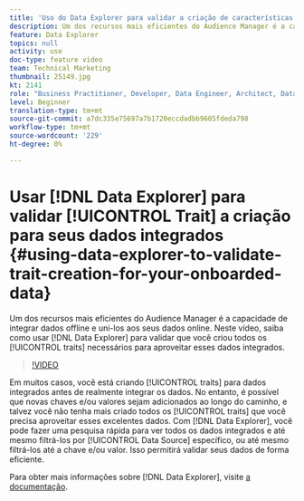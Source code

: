 ```yaml
---
title: 'Uso do Data Explorer para validar a criação de características para seus dados integrados '
description: Um dos recursos mais eficientes do Audience Manager é a capacidade de integrar dados offline e uni-los aos seus dados online. Neste vídeo, saiba como usar o Data Explorer para validar que você criou todas as características necessárias para aproveitar esses dados integrados.
feature: Data Explorer
topics: null
activity: use
doc-type: feature video
team: Technical Marketing
thumbnail: 25149.jpg
kt: 2141
role: "Business Practitioner, Developer, Data Engineer, Architect, Data Architect, Administrator, Leader"
level: Beginner
translation-type: tm+mt
source-git-commit: a7dc335e75697a7b1720eccdadbb9605fdeda798
workflow-type: tm+mt
source-wordcount: '229'
ht-degree: 0%

---
```



# Usar [!DNL Data Explorer] para validar [!UICONTROL Trait] a criação para seus dados integrados {#using-data-explorer-to-validate-trait-creation-for-your-onboarded-data}

Um dos recursos mais eficientes do Audience Manager é a capacidade de integrar dados offline e uni-los aos seus dados online. Neste vídeo, saiba como usar [!DNL Data Explorer] para validar que você criou todos os [!UICONTROL traits] necessários para aproveitar esses dados integrados.

>[!VIDEO](https://video.tv.adobe.com/v/25149/?quality=12)

Em muitos casos, você está criando [!UICONTROL traits] para dados integrados antes de realmente integrar os dados. No entanto, é possível que novas chaves e/ou valores sejam adicionados ao longo do caminho, e talvez você não tenha mais criado todos os [!UICONTROL traits] que você precisa aproveitar esses excelentes dados. Com [!DNL Data Explorer], você pode fazer uma pesquisa rápida para ver todos os dados integrados e até mesmo filtrá-los por [!UICONTROL Data Source] específico, ou até mesmo filtrá-los até a chave e/ou valor. Isso permitirá validar seus dados de forma eficiente.

Para obter mais informações sobre [!DNL Data Explorer], visite [a documentação](https://experiencecloud.adobe.com/resources/help/en_US/aam/data-explorer.html).